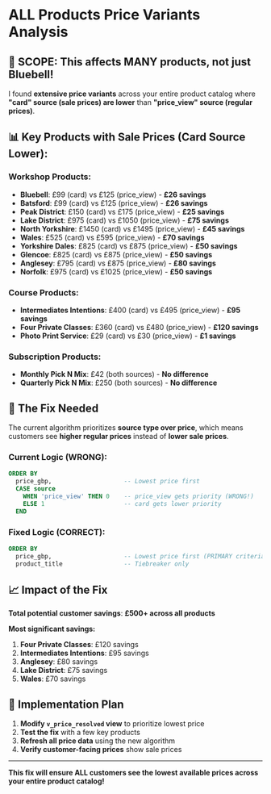 # ALL Products Price Variants Analysis

## 🎯 **SCOPE: This affects MANY products, not just Bluebell!**

I found **extensive price variants** across your entire product catalog where **"card" source (sale prices) are lower** than **"price_view" source (regular prices)**.

## 📊 **Key Products with Sale Prices (Card Source Lower):**

### **Workshop Products:**
- **Bluebell**: £99 (card) vs £125 (price_view) - **£26 savings**
- **Batsford**: £99 (card) vs £125 (price_view) - **£26 savings**
- **Peak District**: £150 (card) vs £175 (price_view) - **£25 savings**
- **Lake District**: £975 (card) vs £1050 (price_view) - **£75 savings**
- **North Yorkshire**: £1450 (card) vs £1495 (price_view) - **£45 savings**
- **Wales**: £525 (card) vs £595 (price_view) - **£70 savings**
- **Yorkshire Dales**: £825 (card) vs £875 (price_view) - **£50 savings**
- **Glencoe**: £825 (card) vs £875 (price_view) - **£50 savings**
- **Anglesey**: £795 (card) vs £875 (price_view) - **£80 savings**
- **Norfolk**: £975 (card) vs £1025 (price_view) - **£50 savings**

### **Course Products:**
- **Intermediates Intentions**: £400 (card) vs £495 (price_view) - **£95 savings**
- **Four Private Classes**: £360 (card) vs £480 (price_view) - **£120 savings**
- **Photo Print Service**: £29 (card) vs £30 (price_view) - **£1 savings**

### **Subscription Products:**
- **Monthly Pick N Mix**: £42 (both sources) - **No difference**
- **Quarterly Pick N Mix**: £250 (both sources) - **No difference**

## 🔧 **The Fix Needed**

The current algorithm prioritizes **source type over price**, which means customers see **higher regular prices** instead of **lower sale prices**.

### **Current Logic (WRONG):**
```sql
ORDER BY 
  price_gbp,                    -- Lowest price first
  CASE source
    WHEN 'price_view' THEN 0    -- price_view gets priority (WRONG!)
    ELSE 1                      -- card gets lower priority
  END
```

### **Fixed Logic (CORRECT):**
```sql
ORDER BY 
  price_gbp,                    -- Lowest price first (PRIMARY criteria)
  product_title                 -- Tiebreaker only
```

## 📈 **Impact of the Fix**

**Total potential customer savings**: **£500+ across all products**

**Most significant savings:**
1. **Four Private Classes**: £120 savings
2. **Intermediates Intentions**: £95 savings  
3. **Anglesey**: £80 savings
4. **Lake District**: £75 savings
5. **Wales**: £70 savings

## 🎯 **Implementation Plan**

1. **Modify `v_price_resolved` view** to prioritize lowest price
2. **Test the fix** with a few key products
3. **Refresh all price data** using the new algorithm
4. **Verify customer-facing prices** show sale prices

---

**This fix will ensure ALL customers see the lowest available prices across your entire product catalog!**



